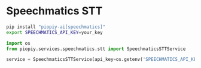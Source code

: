 # Speechmatics STT

```bash
pip install "piopiy-ai[speechmatics]"
export SPEECHMATICS_API_KEY=your_key
```

```python
import os
from piopiy.services.speechmatics.stt import SpeechmaticsSTTService

service = SpeechmaticsSTTService(api_key=os.getenv('SPEECHMATICS_API_KEY'))
```

